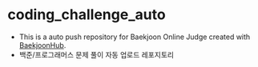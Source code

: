 # coding_challenge_auto
* This is a auto push repository for Baekjoon Online Judge created with [BaekjoonHub](https://github.com/BaekjoonHub/BaekjoonHub).
* 백준/프로그래머스 문제 풀이 자동 업로드 레포지토리
